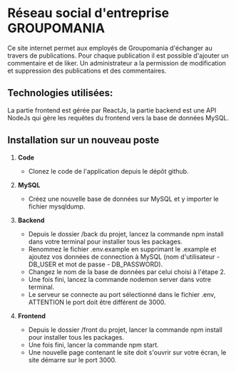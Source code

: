 # **Réseau social d'entreprise GROUPOMANIA**

Ce site internet permet aux employés de Groupomania d'échanger au travers de publications.
Pour chaque publication il est possible d'ajouter un commentaire et de liker.
Un administrateur a la permission de modification et suppression des publications et des commentaires.

## **Technologies utilisées:**

La partie frontend est gérée par ReactJs, la partie backend est une API NodeJs qui gère les requêtes du frontend vers la base de données MySQL.

## **Installation sur un nouveau poste**

1. **Code**

   - Clonez le code de l'application depuis le dépôt github.

2. **MySQL**

   - Créez une nouvelle base de données sur MySQL et y importer le fichier mysqldump.

3. **Backend**

   - Depuis le dossier /back du projet, lancez la commande npm install dans votre terminal pour installer tous les packages.
   - Renommez le fichier .env.example en supprimant le .example et ajoutez vos données de connection à MySQL (nom d'utilisateur - DB_USER et mot de passe - DB_PASSWORD).
   - Changez le nom de la base de données par celui choisi à l'étape 2.
   - Une fois fini, lancez la commande nodemon server dans votre terminal.
   - Le serveur se connecte au port sélectionné dans le fichier .env, ATTENTION le port doit être différent de 3000.

4. **Frontend**

   - Depuis le dossier /front du projet, lancer la commande npm install pour installer tous les packages.
   - Une fois fini, lancer la commande npm start.
   - Une nouvelle page contenant le site doit s'ouvrir sur votre écran, le site démarre sur le port 3000.
